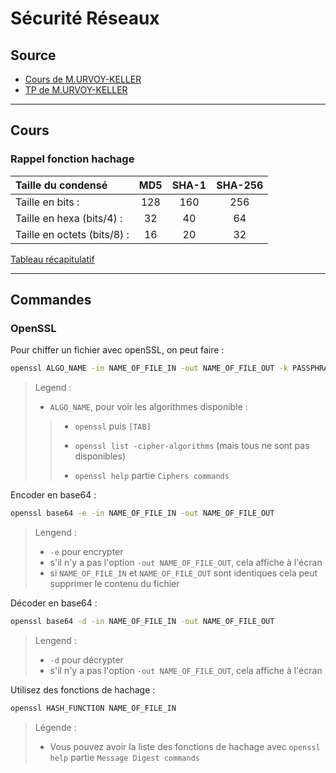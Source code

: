 <!--
Created by Its-Just-Nans - https://github.com/Its-Just-Nans
Copyright Its-Just-Nans
--->

# Sécurité Réseaux

## Source

- [Cours de M.URVOY-KELLER](http://www.i3s.unice.fr/~urvoy/teaching/)
- [TP de M.URVOY-KELLER](http://www.i3s.unice.fr/~urvoy/teaching/)

---

## Cours

### Rappel fonction hachage

| Taille du condensé          | MD5 | SHA-1 | SHA-256 |
|:----------------------------|:---:|:-----:|:-------:|
| Taille en bits :            | 128 |  160  |   256   |
| Taille en hexa (bits/4) :   |  32 |   40  |    64   |
| Taille en octets (bits/8) : |  16 |   20  |    32   |

[Tableau récapitulatif](https://en.wikipedia.org/wiki/SHA-1#Comparison_of_SHA_functions)

---

## Commandes

### OpenSSL

Pour chiffer un fichier avec openSSL, on peut faire :

```sh
openssl ALGO_NAME -in NAME_OF_FILE_IN -out NAME_OF_FILE_OUT -k PASSPHRASE
```

> Legend :
>
> - `ALGO_NAME`, pour voir les algorithmes disponible :
>
>>- `openssl` puis `[TAB]`
>>
>>- `openssl list -cipher-algorithms` (mais tous ne sont pas disponibles)
>>
>>- `openssl help` partie `Ciphers commands`

Encoder en base64 :

```sh
openssl base64 -e -in NAME_OF_FILE_IN -out NAME_OF_FILE_OUT
```

> Lengend :
>
>- `-e` pour encrypter
>- s'il n'y a pas l'option `-out NAME_OF_FILE_OUT`, cela affiche à l'écran
>- si `NAME_OF_FILE_IN` et `NAME_OF_FILE_OUT` sont identiques cela peut supprimer le contenu du fichier

Décoder en base64 :

```sh
openssl base64 -d -in NAME_OF_FILE_IN -out NAME_OF_FILE_OUT
```

> Lengend :
>
>- `-d` pour décrypter
>- s'il n'y a pas l'option `-out NAME_OF_FILE_OUT`, cela affiche à l'écran

Utilisez des fonctions de hachage :

```sh
openssl HASH_FUNCTION NAME_OF_FILE_IN
```

> Légende :
>
>- Vous pouvez avoir la liste des fonctions de hachage avec `openssl help` partie `Message Digest commands`
